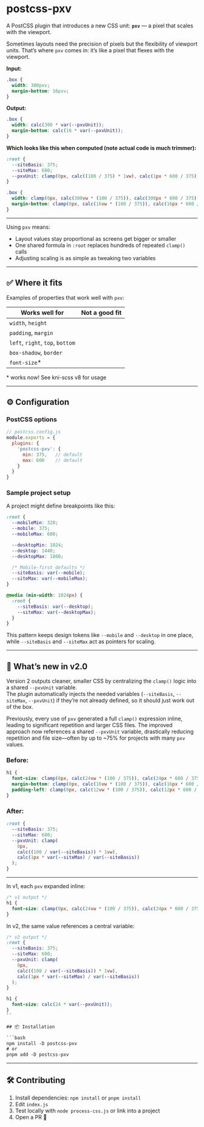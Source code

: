 # postcss-pxv

A PostCSS plugin that introduces a new CSS unit: **`pxv`** — a pixel that scales with the viewport.  

Sometimes layouts need the precision of pixels but the flexibility of viewport units. That’s where `pxv` comes in: it’s like a pixel that flexes with the viewport.

**Input:**
```css
.box {
  width: 300pxv;
  margin-bottom: 16pxv;
}
```

**Output:**
```css
.box {
  width: calc(300 * var(--pxvUnit));
  margin-bottom: calc(16 * var(--pxvUnit));
}
```

**Which looks like this when computed (note actual code is much trimmer):**
```css
:root {
  --siteBasis: 375;
  --siteMax: 600;
  --pxvUnit: clamp(0px, calc((100 / 375) * 1vw), calc(1px * 600 / 375));
}

.box {
  width: clamp(0px, calc(300vw * (100 / 375)), calc(300px * 600 / 375));
  margin-bottom: clamp(0px, calc(16vw * (100 / 375)), calc(16px * 600 / 375));
}
```

---

Using `pxv` means:
- Layout values stay proportional as screens get bigger or smaller
- One shared formula in `:root` replaces hundreds of repeated `clamp()` calls
- Adjusting scaling is as simple as tweaking two variables

---

## ✅ Where it fits

Examples of properties that work well with `pxv`:  

| Works well for | Not a good fit |
|----------------|----------------|
| `width`, `height` |  |
| `padding`, `margin` | |
| `left`, `right`, `top`, `bottom` | |
| `box-shadow`, `border` | |
|`font-size`*| |

\* works now! See kni-scss v8 for usage

---

## ⚙️ Configuration

### PostCSS options

```js
// postcss.config.js
module.exports = {
  plugins: {
    'postcss-pxv': {
      min: 375,   // default
      max: 600    // default
    }
  }
}
```

### Sample project setup

A project might define breakpoints like this:

```css
:root {
  --mobileMin: 320;
  --mobile: 375;
  --mobileMax: 600;

  --desktopMin: 1024;
  --desktop: 1440;
  --desktopMax: 1800;

  /* Mobile-first defaults */
  --siteBasis: var(--mobile);
  --siteMax: var(--mobileMax);
}

@media (min-width: 1024px) {
  :root {
    --siteBasis: var(--desktop);
    --siteMax: var(--desktopMax);
  }
}
```

This pattern keeps design tokens like `--mobile` and `--desktop` in one place, while `--siteBasis` and `--siteMax` act as pointers for scaling.

---

## 🚀 What’s new in v2.0

Version 2 outputs cleaner, smaller CSS by centralizing the `clamp()` logic into a shared `--pxvUnit` variable.  
The plugin automatically injects the needed variables (`--siteBasis`, `--siteMax`, `--pxvUnit`) if they’re not already defined, so it should just work out of the box.  

Previously, every use of `pxv` generated a full `clamp()` expression inline, leading to significant repetition and larger CSS files. The improved approach now references a shared `--pxvUnit` variable, drastically reducing repetition and file size—often by up to ~75% for projects with many `pxv` values.

### Before:

```css
h1 {
  font-size: clamp(0px, calc(24vw * (100 / 375)), calc(24px * 600 / 375));
  margin-bottom: clamp(0px, calc(16vw * (100 / 375)), calc(16px * 600 / 375));
  padding-left: clamp(0px, calc(12vw * (100 / 375)), calc(12px * 600 / 375));
}
```

### After:

```css
:root {
  --siteBasis: 375;
  --siteMax: 600;
  --pxvUnit: clamp(
    0px,
    calc((100 / var(--siteBasis)) * 1vw),
    calc(1px * var(--siteMax) / var(--siteBasis))
  );
}
```
---


In v1, each `pxv` expanded inline:

```css
/* v1 output */
h1 {
  font-size: clamp(0px, calc(24vw * (100 / 375)), calc(24px * 600 / 375));
}
```

In v2, the same value references a central variable:

```css
/* v2 output */
:root {
  --siteBasis: 375;
  --siteMax: 600;
  --pxvUnit: clamp(
    0px,
    calc((100 / var(--siteBasis)) * 1vw),
    calc(1px * var(--siteMax) / var(--siteBasis))
  );
}

h1 {
  font-size: calc(24 * var(--pxvUnit));
}
``

## 📦 Installation

```bash
npm install -D postcss-pxv
# or
pnpm add -D postcss-pxv
```

---

## 🛠️ Contributing

1. Install dependencies: `npm install` or `pnpm install`  
2. Edit `index.js`  
3. Test locally with `node process-css.js` or link into a project  
4. Open a PR 🚀  
